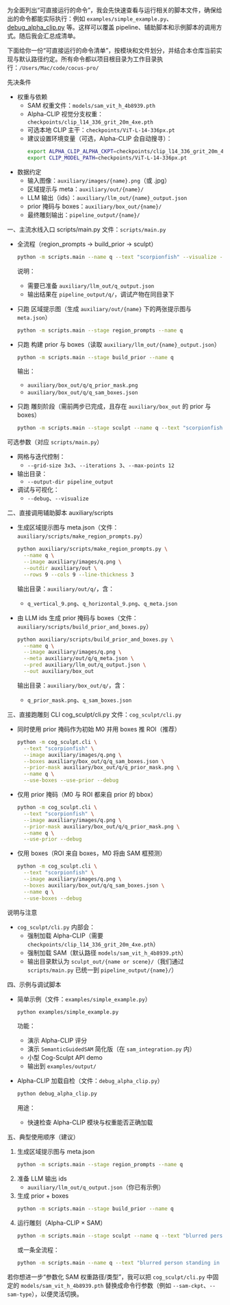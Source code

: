 为全面列出“可直接运行的命令”，我会先快速查看与运行相关的脚本文件，确保给出的命令都能实际执行：例如 `examples/simple_example.py`、[debug_alpha_clip.py](cci:7://file:///Users/Mac/code/cocus-pro/Users/Mac/code/cocus-pro/debug_alpha_clip.py:0:0-0:0) 等。这样可以覆盖 pipeline、辅助脚本和示例脚本的调用方式。随后我会汇总成清单。

下面给你一份“可直接运行的命令清单”，按模块和文件划分，并结合本仓库当前实现与默认路径约定。所有命令都以项目根目录为工作目录执行：`/Users/Mac/code/cocus-pro/`

先决条件
- 权重与依赖
  - SAM 权重文件：`models/sam_vit_h_4b8939.pth`
  - Alpha-CLIP 视觉分支权重：`checkpoints/clip_l14_336_grit_20m_4xe.pth`
  - 可选本地 CLIP 主干：`checkpoints/ViT-L-14-336px.pt`
  - 建议设置环境变量（可选，Alpha-CLIP 会自动搜寻）：
    ```bash
    export ALPHA_CLIP_ALPHA_CKPT=checkpoints/clip_l14_336_grit_20m_4xe.pth
    export CLIP_MODEL_PATH=checkpoints/ViT-L-14-336px.pt
    ```
- 数据约定
  - 输入图像：`auxiliary/images/{name}.png`（或 .jpg）
  - 区域提示与 meta：`auxiliary/out/{name}/`
  - LLM 输出（ids）：`auxiliary/llm_out/{name}_output.json`
  - prior 掩码与 boxes：`auxiliary/box_out/{name}/`
  - 最终雕刻输出：`pipeline_output/{name}/`

一、主流水线入口 scripts/main.py
文件：`scripts/main.py`

- 全流程（region_prompts → build_prior → sculpt）
  ```bash
  python -m scripts.main --name q --text "scorpionfish" --visualize --debug
  ```
  说明：
  - 需要已准备 `auxiliary/llm_out/q_output.json`
  - 输出结果在 `pipeline_output/q/`，调试产物在同目录下

- 只跑 区域提示图（生成 `auxiliary/out/{name}` 下的两张提示图与 `meta.json`）
  ```bash
  python -m scripts.main --stage region_prompts --name q
  ```

- 只跑 构建 prior 与 boxes（读取 `auxiliary/llm_out/{name}_output.json`）
  ```bash
  python -m scripts.main --stage build_prior --name q
  ```
  输出：
  - `auxiliary/box_out/q/q_prior_mask.png`
  - `auxiliary/box_out/q/q_sam_boxes.json`

- 只跑 雕刻阶段（需前两步已完成，且存在 `auxiliary/box_out` 的 prior 与 boxes）
  ```bash
  python -m scripts.main --stage sculpt --name q --text "scorpionfish" --debug
  ```

可选参数（对应 `scripts/main.py`）
- 网格与迭代控制：
  - `--grid-size 3x3`、`--iterations 3`、`--max-points 12`
- 输出目录：
  - `--output-dir pipeline_output`
- 调试与可视化：
  - `--debug`、`--visualize`

二、直接调用辅助脚本 auxiliary/scripts
- 生成区域提示图与 meta.json（文件：`auxiliary/scripts/make_region_prompts.py`）
  ```bash
  python auxiliary/scripts/make_region_prompts.py \
    --name q \
    --image auxiliary/images/q.png \
    --outdir auxiliary/out \
    --rows 9 --cols 9 --line-thickness 3
  ```
  输出目录：`auxiliary/out/q/`，含：
  - `q_vertical_9.png`、`q_horizontal_9.png`、`q_meta.json`

- 由 LLM ids 生成 prior 掩码与 boxes（文件：`auxiliary/scripts/build_prior_and_boxes.py`）
  ```bash
  python auxiliary/scripts/build_prior_and_boxes.py \
    --name q \
    --image auxiliary/images/q.png \
    --meta auxiliary/out/q/q_meta.json \
    --pred auxiliary/llm_out/q_output.json \
    --out auxiliary/box_out
  ```
  输出目录：`auxiliary/box_out/q/`，含：
  - `q_prior_mask.png`、`q_sam_boxes.json`

三、直接跑雕刻 CLI cog_sculpt/cli.py
文件：`cog_sculpt/cli.py`

- 同时使用 prior 掩码作为初始 M0 并用 boxes 推 ROI（推荐）
  ```bash
  python -m cog_sculpt.cli \
    --text "scorpionfish" \
    --image auxiliary/images/q.png \
    --boxes auxiliary/box_out/q/q_sam_boxes.json \
    --prior-mask auxiliary/box_out/q/q_prior_mask.png \
    --name q \
    --use-boxes --use-prior --debug
  ```
- 仅用 prior 掩码（M0 与 ROI 都来自 prior 的 bbox）
  ```bash
  python -m cog_sculpt.cli \
    --text "scorpionfish" \
    --image auxiliary/images/q.png \
    --prior-mask auxiliary/box_out/q/q_prior_mask.png \
    --name q \
    --use-prior --debug
  ```
- 仅用 boxes（ROI 来自 boxes，M0 将由 SAM 框预测）
  ```bash
  python -m cog_sculpt.cli \
    --text "scorpionfish" \
    --image auxiliary/images/q.png \
    --boxes auxiliary/box_out/q/q_sam_boxes.json \
    --name q \
    --use-boxes --debug
  ```

说明与注意
- `cog_sculpt/cli.py` 内部会：
  - 强制加载 Alpha-CLIP（需要 `checkpoints/clip_l14_336_grit_20m_4xe.pth`）
  - 强制加载 SAM（默认路径 `models/sam_vit_h_4b8939.pth`）
  - 输出目录默认为 `sculpt_out/{name or scene}/`（我们通过 `scripts/main.py` 已统一到 `pipeline_output/{name}/`）

四、示例与调试脚本
- 简单示例（文件：`examples/simple_example.py`）
  ```bash
  python examples/simple_example.py
  ```
  功能：
  - 演示 Alpha-CLIP 评分
  - 演示 `SemanticGuidedSAM` 简化版（在 `sam_integration.py` 内）
  - 小型 Cog-Sculpt API demo
  - 输出到 `examples/output/`

- Alpha-CLIP 加载自检（文件：`debug_alpha_clip.py`）
  ```bash
  python debug_alpha_clip.py
  ```
  用途：
  - 快速检查 Alpha-CLIP 模块与权重能否正确加载

五、典型使用顺序（建议）
1) 生成区域提示图与 meta.json
   ```bash
   python -m scripts.main --stage region_prompts --name q
   ```
2) 准备 LLM 输出 ids
   - `auxiliary/llm_out/q_output.json`（你已有示例）
3) 生成 prior + boxes
   ```bash
   python -m scripts.main --stage build_prior --name q
   ```
4) 运行雕刻（Alpha-CLIP × SAM）
   ```bash
   python -m scripts.main --stage sculpt --name q --text "blurred person standing in field" --visualize --debug
   ```
   或一条全流程：
   ```bash
   python -m scripts.main --name q --text "blurred person standing in field" --visualize --debug
   ```

若你想进一步“参数化 SAM 权重路径/类型”，我可以把 `cog_sculpt/cli.py` 中固定的 `models/sam_vit_h_4b8939.pth` 替换成命令行参数（例如 `--sam-ckpt`、`--sam-type`），以便灵活切换。